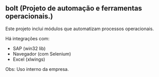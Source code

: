 ## bolt (Projeto de automação e ferramentas operacionais.)

Este projeto inclui módulos que automatizam processos operacionais.

Há integrações com:
- SAP (win32 lib)
- Navegador (com Selenium)
- Excel (xlwings)

Obs: Uso interno da empresa.